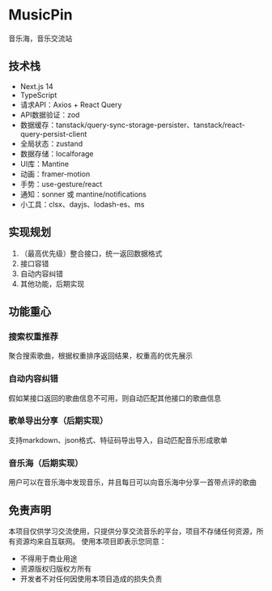 # MusicPin

音乐海，音乐交流站

## 技术栈
- Next.js 14
- TypeScript
- 请求API：Axios + React Query
- API数据验证：zod
- 数据缓存：tanstack/query-sync-storage-persister、tanstack/react-query-persist-client
- 全局状态：zustand
- 数据存储：localforage
- UI库：Mantine
- 动画：framer-motion
- 手势：use-gesture/react
- 通知：sonner 或 mantine/notifications
- 小工具：clsx、dayjs、lodash-es、ms

## 实现规划

1. （最高优先级）整合接口，统一返回数据格式
2. 接口容错
3. 自动内容纠错
4. 其他功能，后期实现

## 功能重心

### 搜索权重推荐
聚合搜索歌曲，根据权重排序返回结果，权重高的优先展示

### 自动内容纠错
假如某接口返回的歌曲信息不可用，则自动匹配其他接口的歌曲信息

### 歌单导出分享（后期实现）
支持markdown、json格式、特征码导出导入，自动匹配音乐形成歌单

### 音乐海（后期实现）
用户可以在音乐海中发现音乐，并且每日可以向音乐海中分享一首带点评的歌曲

## 免责声明
本项目仅供学习交流使用，只提供分享交流音乐的平台，项目不存储任何资源，所有资源均来自互联网。
使用本项目即表示您同意：
- 不得用于商业用途
- 资源版权归版权方所有
- 开发者不对任何因使用本项目造成的损失负责